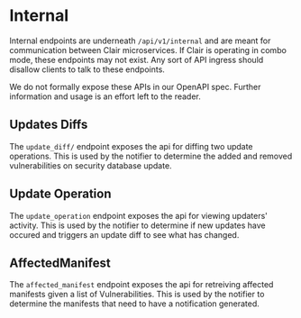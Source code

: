 # Internal

Internal endpoints are underneath `/api/v1/internal` and are meant for
communication between Clair microservices. If Clair is operating in combo mode,
these endpoints may not exist. Any sort of API ingress should disallow clients
to talk to these endpoints.

We do not formally expose these APIs in our OpenAPI spec. 
Further information and usage is an effort left to the reader.

## Updates Diffs

The `update_diff/` endpoint exposes the api for diffing two update operations. 
This is used by the notifier to determine the added and removed vulnerabilities on security database update.

## Update Operation

The `update_operation` endpoint exposes the api for viewing updaters' activity. 
This is used by the notifier to determine if new updates have occured and triggers an update diff to see what has changed.

## AffectedManifest

The `affected_manifest` endpoint exposes the api for retreiving affected manifests given a list of Vulnerabilities.
This is used by the notifier to determine the manifests that need to have a notification generated.
